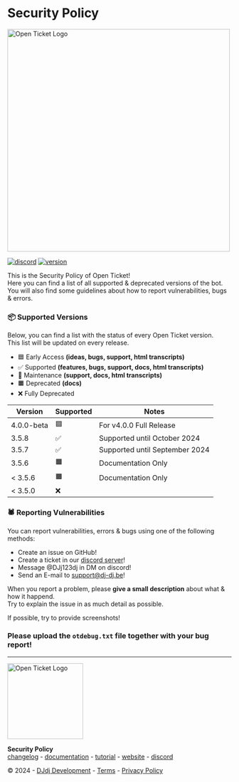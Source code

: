 # Security Policy
<img src="https://apis.dj-dj.be/cdn/openticket/logo.png" alt="Open Ticket Logo" width="500px">

[![discord](https://img.shields.io/badge/discord-support%20server-5865F2.svg?style=flat-square&logo=discord)](https://discord.com/invite/26vT9wt3n3)  [![version](https://img.shields.io/badge/version-4.0.0-brightgreen.svg?style=flat-square)](https://github.com/DJj123dj/open-ticket/releases/tag/v4.0.0)

This is the Security Policy of Open Ticket!<br>
Here you can find a list of all supported & deprecated versions of the bot.<br>
You will also find some guidelines about how to report vulnerabilities, bugs & errors.

### 📦 Supported Versions
Below, you can find a list with the status of every Open Ticket version.<br>
This list will be updated on every release.

- 🟦 Early Access **(ideas, bugs, support, html transcripts)**
- ✅ Supported **(features, bugs, support, docs, html transcripts)**
- 🚧 Maintenance **(support, docs, html transcripts)**
- 🟧 Deprecated **(docs)**
- ❌ Fully Deprecated

| Version    | Supported | Notes                          |
|------------|-----------|--------------------------------|
| 4.0.0-beta | 🟦        | For v4.0.0 Full Release        |
| 3.5.8      | ✅        | Supported until October 2024   |
| 3.5.7      | ✅        | Supported until September 2024 |
| 3.5.6      | 🟧        | Documentation Only             |
| < 3.5.6    | 🟧        | Documentation Only             |
| < 3.5.0    | ❌        |                                |

### 🕷️ Reporting Vulnerabilities
You can report vulnerabilities, errors & bugs using one of the following methods:
- Create an issue on GitHub!
- Create a ticket in our [discord server](https://discord.dj-dj.be)!
- Message @DJj123dj in DM on discord!
- Send an E-mail to [support@dj-dj.be](mailto:support@dj-dj.be)!

When you report a problem, please **give a small description** about what & how it happend.<br>
Try to explain the issue in as much detail as possible.

If possible, try to provide screenshots!

### Please upload the `otdebug.txt` file together with your bug report!

---
<img src="https://apis.dj-dj.be/cdn/openticket/logo.png" alt="Open Ticket Logo" width="170px">

**Security Policy**<br>
[changelog](https://otgithub.dj-dj.be/releases) - [documentation](https://otdocs.dj-dj.be) - [tutorial](https://www.youtube.com/watch?v=2jK9kAf6ASU) - [website](https://openticket.dj-dj.be) - [discord](https://discord.dj-dj.be)<br>

© 2024 - [DJdj Development](https://www.dj-dj.be) - [Terms](https://www.dj-dj.be/terms#terms) - [Privacy Policy](https://www.dj-dj.be/terms#privacy)